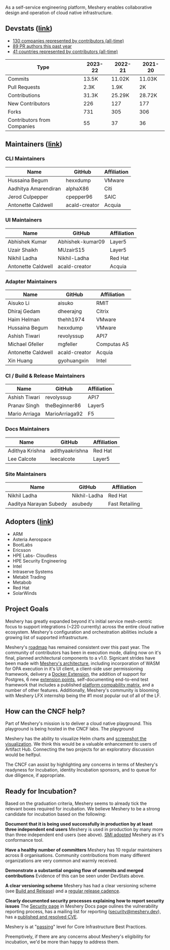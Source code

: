 As a self-service engineering platform, Meshery enables collaborative design and operation of cloud native infrastructure.

## Devstats ([link](https://meshery.devstats.cncf.io/))

- [130 companies represented by contributors (all-time)](https://meshery.devstats.cncf.io/d/5/companies-table?orgId=1)
- [89 PR authors this past year](https://meshery.devstats.cncf.io/d/22/prs-authors-table?orgId=1&var-period_name=Last%20year&var-repogroup_name=All)
- [41 countries represented by contributors (all-time)](https://meshery.devstats.cncf.io/d/18/overall-project-statistics-table?orgId=1&var-period_name=Last%20decade&var-repogroup_name=All)


| Type | 2023-22 | 2022-21 | 2021-20
| --- | --- | --- | --- |
| Commits | 13.5K | 11.02K | 11.03K |
| Pull Requests | 2.3K | 1.9K | 2K |
| Contributions | 31.3K | 25.29K | 28.72K |
| New Contributors | 226 | 127 |177 |
| Forks | 731 | 305 | 306 |
| Contributors from Companies | 55 | 37 | 36 |




## Maintainers ([link](https://github.com/meshery/meshery/blob/master/MAINTAINERS.md))

### CLI Maintainers

| Name                    | GitHub            | Affiliation |
| ----------------------- | ----------------- | ----------- |
| Hussaina Begum          | hexxdump          | VMware      |
| Aadhitya Amarendiran    | alphaX86          | Citi        |
| Jerod Culpepper         | cpepper96         | SAIC        |
| Antonette Caldwell      | acald-creator     | Acquia      |

### UI Maintainers

| Name                | GitHub                 | Affiliation |
| ------------------- | ---------------------- | ----------- |
| Abhishek Kumar      | Abhishek-kumar09       | Layer5      |
| Uzair Shaikh        | MUzairS15              | Layer5      |
| Nikhil Ladha        | Nikhil-Ladha           | Red Hat     |
| Antonette Caldwell  | acald-creator          | Acquia      |

### Adapter Maintainers

| Name                | GitHub        | Affiliation |
| ------------------- | ------------- | ----------- |
| Aisuko Li           | aisuko        | RMIT        |
| Dhiraj Gedam        | dheerajng     | Citrix      |
| Haim Helman         | thehh1974     | VMware      |
| Hussaina Begum      | hexxdump      | VMware      |
| Ashish Tiwari       | revolyssup    | API7        |
| Michael Gfeller     | mgfeller      | Computas AS |
| Antonette Caldwell  | acald-creator | Acquia      |
| Xin Huang           | gyohuangxin   | Intel       |

### CI / Build & Release Maintainers

| Name                  | GitHub             | Affiliation |
| --------------------- | ------------------ | ----------- |
| Ashish Tiwari         | revolyssup         | API7        |
| Pranav Singh          | theBeginner86      | Layer5      |
| Mario Arriaga         | MarioArriaga92     | F5          |

### Docs Maintainers

| Name              | GitHub          | Affiliation |
| ----------------- | --------------- | ----------- |
| Adithya Krishna   | adithyaakrishna | Red Hat     |
| Lee Calcote       | leecalcote      | Layer5      |

### Site Maintainers

| Name                    | GitHub       | Affiliation    |
| ----------------------  | -----------  | -------------- |
| Nikhil Ladha            | Nikhil-Ladha | Red Hat        |
| Aaditya Narayan Subedy  | asubedy      | Fast Retailing |

## Adopters ([link](https://github.com/meshery/meshery/blob/master/ADOPTERS.md))

- ARM
- Asteria Aerospace
- BootLabs
- Ericsson
- HPE Labs- Cloudless
- HPE Security Engineering
- Intel
- Intraserve Systems
- Metabit Trading
- Metabob
- Red Hat
- SolarWinds

## Project Goals

Meshery has greatly expanded beyond it's initial service mesh-centric focus to support integrations (~220 currently) across the entire cloud native ecosystem. Meshery's configuration and orchestration abilities include a growing list of supported infrastructure.

Meshery's [roadmap](https://github.com/meshery/meshery/blob/master/ROADMAP.md) has remained consistent over this past year. The community of contributors has been in execution mode, dialing now on it's final, planned architectural components to a v1.0. Signicant strides have been made with [Meshery's architecture](https://docs.meshery.io/concepts), including incorporation of WASM for OPA execution in it's UI client, a client-side user permissioning framework, delivery a [Docker Extension](https://docs.meshery.io/installation/platforms/docker-extension), the addition of support for Postgres, 6 new [extension points](https://docs.meshery.io/extensibility), self-documenting end-to-end test framework that includes a published [platform compability matrix](https://docs.meshery.io/installation/platforms), and a number of other features. Additionally, Meshery's community is blooming with Meshery LFX internship being the #1 most popular out of all of the LF.

## How can the CNCF help?

Part of Meshery's mission is to deliver a cloud native playground. This playground is being hosted in the CNCF labs. The playground 

Meshery has the ability to visualize Helm charts and [screenshot the visualization](https://github.com/meshery/meshery/pull/8498#issuecomment-1681369650). We think this would be a valuable enhancement to users of Artifact Hub. Connecting the two projects for an exploratory discussion would be helfpul.

The CNCF can assist by highlighting any concerns in terms of Meshery's readyness for Incubation, identity Incubation sponsors, and to queue for due diligence, if appropriate.

## Ready for Incubation?

Based on the graduation criteria, Meshery seems to already tick the relevant boxes required for incubation. We believe Meshery to be a strong candidate for incubation based on the following:

**Document that it is being used successfully in production by at least three independent end users**
Meshery is used in production by many more than three independent end users (see above). [SMI adopted](https://smi-spec.io/blog/validating-smi-conformance-with-meshery/) Meshery as it's conformance tool.

**Have a healthy number of committers**
Meshery has 10 regular maintainers across 8 organisations. Community contributions from many different organizations are very common and warmly received.

**Demonstrate a substantial ongoing flow of commits and merged contributions**
Evidence of this can be seen under DevStats above.

**A clear versioning scheme**
Meshery has had a clear versioning scheme (see [Build and Release](https://docs.meshery.io/project/contributing/build-and-release)) and a [regular release cadence](https://docs.meshery.io/project/releases).

**Clearly documented security processes explaining how to report security issues**
The [Security page](https://docs.meshery.io/project/security-vulnerabilities) in Meshery Docs page oulines the vulnerability reporting process, has a mailing list for reporting (security@meshery.dev), has a [published and resolved CVE](https://docs.meshery.io/project/security-vulnerabilities#list-of-announced-vulnerabilities).

Meshery is at "[passing](https://bestpractices.coreinfrastructure.org/projects/3564)" level for Core Infrastructure Best Practices.

Preemptively, if there are any concerns about Meshery's eligibility for incubation, we'd be more than happy to address them. 
